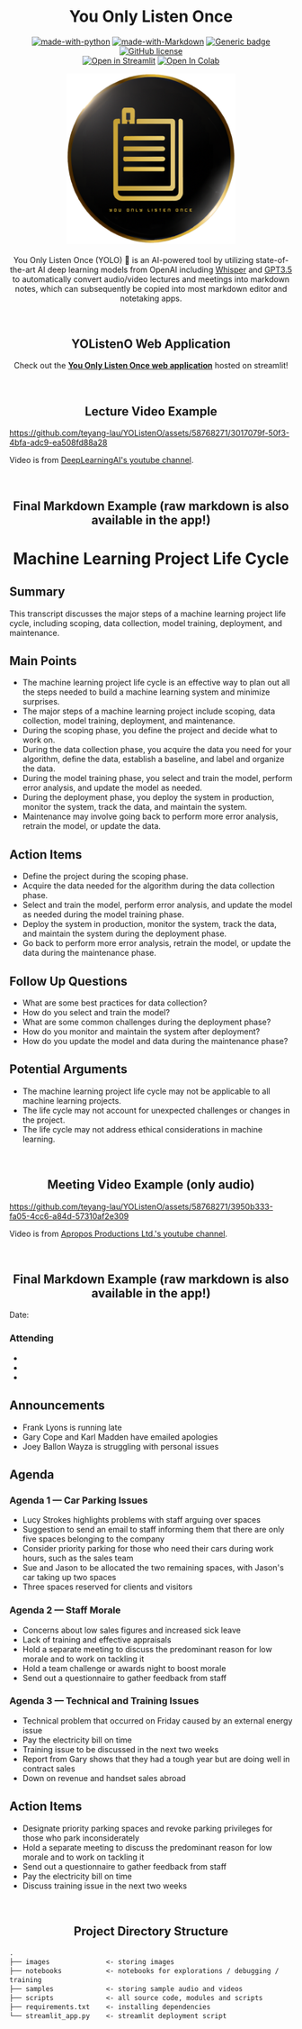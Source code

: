 # <div align="center">You Only Listen Once</div>

<div align="center">

[![made-with-python](https://img.shields.io/badge/Made%20with-Python-blue.svg)](https://www.python.org/)
[![made-with-Markdown](https://img.shields.io/badge/Made%20with-Markdown-1f425f.svg)](http://commonmark.org)
[![Generic badge](https://img.shields.io/badge/STATUS-INPROGRESS-<COLOR>.svg)](https://shields.io/)
[![GitHub license](https://img.shields.io/github/license/teyang-lau/HDB_Resale_Prices.svg)](https://github.com/teyang-lau/YOListenO/blob/main/LICENSE)
<br>
[![Open in Streamlit](https://static.streamlit.io/badges/streamlit_badge_black_white.svg)](https://you-only-edit-once.streamlitapp.com/)
<a href="https://colab.research.google.com/github/teyang-lau/you-only-edit-once/blob/main/notebooks/postprocessing/you_only_edit_once.ipynb"><img src="https://colab.research.google.com/assets/colab-badge.svg" alt="Open In Colab"></a>
</div>

<p align="center">
  <img src="./images/notebook_logo_transparent.png" width="300">
  <br><br>
  You Only Listen Once (YOLO) 🧠 is an AI-powered tool by utilizing state-of-the-art AI deep learning models from OpenAI including <a href="https://github.com/openai/whisper/">Whisper</a> and <a href="https://platform.openai.com/docs/guides/chat">GPT3.5</a> to automatically convert audio/video lectures and meetings into markdown notes, which can subsequently be copied into most markdown editor and notetaking apps.
</p>

<br>


## <div align="center">YOListenO Web Application</div>
  
<div align="center">
  <p>
    Check out the <b><a href="https://you-only-listen-once.streamlitapp.com/">You Only Listen Once web application</a></b> hosted on streamlit!
  </p>
</div>

<br>

## <div align="center">Lecture Video Example</div>
https://github.com/teyang-lau/YOListenO/assets/58768271/3017079f-50f3-4bfa-adc9-ea508fd88a28



Video is from <a href="https://www.youtube.com/watch?v=e69ZWbbsGng">DeepLearningAI's youtube channel</a>.


<br>

## <div align="center">Final Markdown Example (raw markdown is also available in the app!)</div>
  
# <div align="center">Machine Learning Project Life Cycle</div>

## Summary

This transcript discusses the major steps of a machine learning project life cycle, including scoping, data collection, model training, deployment, and maintenance.

## Main Points

- The machine learning project life cycle is an effective way to plan out all the steps needed to build a machine learning system and minimize surprises.
- The major steps of a machine learning project include scoping, data collection, model training, deployment, and maintenance.
- During the scoping phase, you define the project and decide what to work on.
- During the data collection phase, you acquire the data you need for your algorithm, define the data, establish a baseline, and label and organize the data.
- During the model training phase, you select and train the model, perform error analysis, and update the model as needed.
- During the deployment phase, you deploy the system in production, monitor the system, track the data, and maintain the system.
- Maintenance may involve going back to perform more error analysis, retrain the model, or update the data.

## Action Items

- Define the project during the scoping phase.
- Acquire the data needed for the algorithm during the data collection phase.
- Select and train the model, perform error analysis, and update the model as needed during the model training phase.
- Deploy the system in production, monitor the system, track the data, and maintain the system during the deployment phase.
- Go back to perform more error analysis, retrain the model, or update the data during the maintenance phase.

## Follow Up Questions

- What are some best practices for data collection?
- How do you select and train the model?
- What are some common challenges during the deployment phase?
- How do you monitor and maintain the system after deployment?
- How do you update the model and data during the maintenance phase?

## Potential Arguments

- The machine learning project life cycle may not be applicable to all machine learning projects.
- The life cycle may not account for unexpected challenges or changes in the project.
- The life cycle may not address ethical considerations in machine learning.

<br>

## <div align="center">Meeting Video Example (only audio)</div>
https://github.com/teyang-lau/YOListenO/assets/58768271/3950b333-fa05-4cc6-a84d-57310af2e309

Video is from <a href="https://www.youtube.com/watch?v=i8KnCFq4Sw0&t=755s">Apropos Productions Ltd.'s youtube channel</a>.


<br>

## <div align="center">Final Markdown Example (raw markdown is also available in the app!)</div>

Date: 

### Attending
* 
* 
* 

## Announcements
* Frank Lyons is running late
* Gary Cope and Karl Madden have emailed apologies
* Joey Ballon Wayza is struggling with personal issues

## Agenda

### Agenda 1 — Car Parking Issues
* Lucy Strokes highlights problems with staff arguing over spaces
* Suggestion to send an email to staff informing them that there are only five spaces belonging to the company
* Consider priority parking for those who need their cars during work hours, such as the sales team
* Sue and Jason to be allocated the two remaining spaces, with Jason's car taking up two spaces
* Three spaces reserved for clients and visitors

### Agenda 2 — Staff Morale
* Concerns about low sales figures and increased sick leave
* Lack of training and effective appraisals
* Hold a separate meeting to discuss the predominant reason for low morale and to work on tackling it
* Hold a team challenge or awards night to boost morale
* Send out a questionnaire to gather feedback from staff

### Agenda 3 — Technical and Training Issues
* Technical problem that occurred on Friday caused by an external energy issue
* Pay the electricity bill on time
* Training issue to be discussed in the next two weeks
* Report from Gary shows that they had a tough year but are doing well in contract sales
* Down on revenue and handset sales abroad

## Action Items
* Designate priority parking spaces and revoke parking privileges for those who park inconsiderately
* Hold a separate meeting to discuss the predominant reason for low morale and to work on tackling it
* Send out a questionnaire to gather feedback from staff
* Pay the electricity bill on time
* Discuss training issue in the next two weeks
  
<br>
  
## <div align="center">Project Directory Structure</div>

```
.
├── images              <- storing images
├── notebooks           <- notebooks for explorations / debugging / training
├── samples             <- storing sample audio and videos
├── scripts             <- all source code, modules and scripts
├── requirements.txt    <- installing dependencies   
└── streamlit_app.py    <- streamlit deployment script
```
